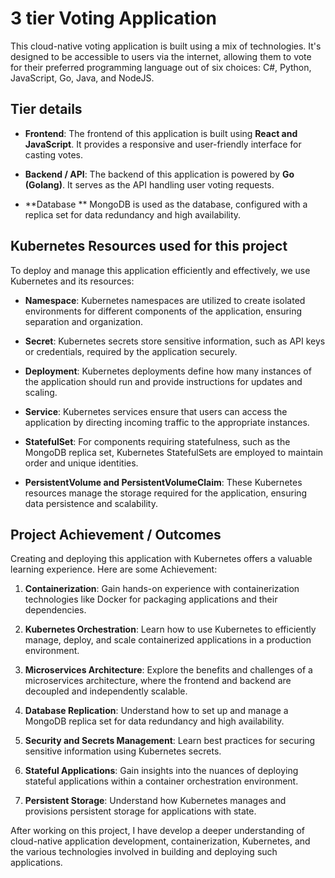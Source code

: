 

# 3 tier Voting Application

This cloud-native voting application is built using a mix of technologies. It's designed to be accessible to users via the internet, allowing them to vote for their preferred programming language out of six choices: C#, Python, JavaScript, Go, Java, and NodeJS.

## Tier details

- **Frontend**: The frontend of this application is built using **React and JavaScript**. It provides a responsive and user-friendly interface for casting votes.

- **Backend / API**: The backend of this application is powered by **Go (Golang)**. It serves as the API handling user voting requests.

- **Database ** MongoDB is used as the database, configured with a replica set for data redundancy and high availability.


## Kubernetes Resources used for this project 

To deploy and manage this application efficiently and effectively, we use Kubernetes and its resources:

- **Namespace**: Kubernetes namespaces are utilized to create isolated environments for different components of the application, ensuring separation and organization.

- **Secret**: Kubernetes secrets store sensitive information, such as API keys or credentials, required by the application securely.

- **Deployment**: Kubernetes deployments define how many instances of the application should run and provide instructions for updates and scaling.

- **Service**: Kubernetes services ensure that users can access the application by directing incoming traffic to the appropriate instances.

- **StatefulSet**: For components requiring statefulness, such as the MongoDB replica set, Kubernetes StatefulSets are employed to maintain order and unique identities.

- **PersistentVolume and PersistentVolumeClaim**: These Kubernetes resources manage the storage required for the application, ensuring data persistence and scalability.


## Project Achievement / Outcomes

Creating and deploying this application with Kubernetes offers a valuable learning experience. Here are some Achievement:

1. **Containerization**: Gain hands-on experience with containerization technologies like Docker for packaging applications and their dependencies.

2. **Kubernetes Orchestration**: Learn how to use Kubernetes to efficiently manage, deploy, and scale containerized applications in a production environment.

3. **Microservices Architecture**: Explore the benefits and challenges of a microservices architecture, where the frontend and backend are decoupled and independently scalable.

4. **Database Replication**: Understand how to set up and manage a MongoDB replica set for data redundancy and high availability.

5. **Security and Secrets Management**: Learn best practices for securing sensitive information using Kubernetes secrets.

6. **Stateful Applications**: Gain insights into the nuances of deploying stateful applications within a container orchestration environment.

7. **Persistent Storage**: Understand how Kubernetes manages and provisions persistent storage for applications with state.

After working on this project, I have develop a deeper understanding of cloud-native application development, containerization, Kubernetes, and the various technologies involved in building and deploying such applications.


